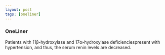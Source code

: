 ```yaml
---
layout: post
tags: [oneliner]
---
```



### OneLiner

Patients with 11β-hydroxylase and 17α-hydroxylase deficienciespresent with hypertension, and thus, the serum renin levels are decreased.
